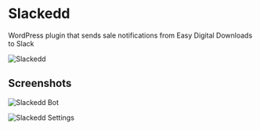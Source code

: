 # Slackedd
WordPress plugin that sends sale notifications from Easy Digital Downloads to Slack

![Slackedd](http://www.robertdevore.com/wp-content/uploads/2016/01/slackedd-cover-image.jpg)

## Screenshots

![Slackedd Bot](http://www.robertdevore.com/wp-content/uploads/2016/01/slackedd-screenshot-1.jpg)

![Slackedd Settings](http://www.robertdevore.com/wp-content/uploads/2016/01/slackedd-screenshot-2.jpg)